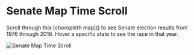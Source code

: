 # Senate Map Time Scroll

Scroll through this [choropleth map](<a href="senate_map.htm" download></a>) to see Senate election results from 1976 through 2018. Hover a specific state to see the race in that year.

![Senate Map Time Scroll](senate_map_time_scroll.gif)